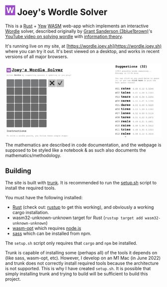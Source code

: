 # ![W](static/favicon.png) Joey's Wordle Solver

This is a [Rust](https://rust-lang.org) + [Yew](https://yew.rs/) [WASM](https://webassembly.org/) web-app which 
implements an interactive [Wordle](https://www.nytimes.com/games/wordle/index.html) solver, described originally by
[Grant Sanderson (3blue1brown)](https://www.youtube.com/c/3blue1brown)'s 
[YouTube video on solving wordle](https://youtu.be/v68zYyaEmEA) with 
[information theory](https://en.wikipedia.org/wiki/Information_theory).

It's running live on my site, at [https://wordle.joey.sh](https://wordle.joey.sh) where you can try it out. It's best 
viewed on a desktop, and works in recent versions of all major browsers.

![screencap](./doc/screencap_wordle_site.jpg)

The mathematics are described in code documentation, and the webpage is supposed to be styled like a notebook & as such
also documents the mathematics/methodology.

## Building

The site is built with [trunk](https://trunkrs.dev/). It is recommended to run the [setup.sh](./setup.sh) script to 
install the required tools.

You must have the following installed:
* [Rust](https://rust-lang.org) (check out: [rustup](https://rustup.rs/) to get this working), and obviously a working 
  cargo installation.
* wasm32-unknown-unknown target for Rust (`rustup target add wasm32-unknown-unknown`)
* [wasm-opt](https://github.com/MrRefactoring/wasm-opt) which requires [node.js](https://nodejs.org/en/)
* [sass](https://sass-lang.com/) which can be installed from npm.

The `setup.sh` script only requires that `cargo` and `npm` be installed.

Trunk is capable of installing some (perhaps all) of the tools it depends on (like sass, wasm-opt, etc). However, I 
develop on an M1 Mac (in June 2022) and trunk does not correctly install required tools because the architecture is not 
supported. This is why I have created `setup.sh`. It is possible that simply installing trunk and trying to build will
be sufficient to build this project.
